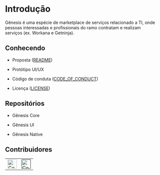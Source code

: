 # Introdução

Gênesis é uma espécie de marketplace de serviços relacionado a TI, onde pessoas interessadas e profissionais do ramo contratam e realizam serviços (ex. Workana e Getninja).

## Conhecendo 

* Proposta ([README](https://github.com/felipe-andersen/GENESIS/blob/main/README.md 'README'))

* Protótipo UI/UX

* Código de conduta ([CODE_OF_CONDUCT](https://github.com/felipe-andersen/GENESIS/blob/main/CODE_OF_CONDUCT.md 'CODE_OF_CONDUCT'))

* Licença ([LICENSE](https://github.com/felipe-andersen/GENESIS/blob/main/LICENSE.md 'LICENSE'))

## Repositórios

* Gênesis Core

* Gênesis UI

* Gênesis Native

## Contribuidores

<table>
  <tbody>
    <tr>
      <td>
        <a href="https://github.com/felipe-andersen">
          <img src="https://avatars.githubusercontent.com/u/78663459?v=4" alt="Contribuidor" width="30px">
        </a>
      </td>
      <td>
        <a href="">
          <img src="https://encrypted-tbn0.gstatic.com/images?q=tbn:ANd9GcRl8Ea9cyIi_U8y7mgzqX1SitKtppQOzlciXA&usqp=CAU" alt="Contribuidor" width="30px">
        </a>
      </td>
    </tr>
  </tbody>
</table>




